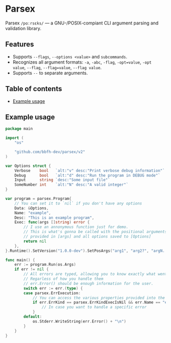 # Parsex

Parsex `/pɑːrsɛks/` — a GNU-/POSIX-compiant CLI argument parsing and validation library.

## Features

- Supports `--flags`, `--options <value>` and `subcommands`.
- Recognizes all argument formats: `-a`, `-abc`, `-flag`, `-opt=value`, `-opt value`, `--flag`, `--flag=value`, `--flag value`.
- Supports `--` to separate arguments.

## Table of contents

<!-- vim-markdown-toc GFM -->

* [Example usage](#example-usage)

<!-- vim-markdown-toc -->

## Example usage

```go
package main

import (
    "os"

    "github.com/bbfh-dev/parsex/v2"
)

var Options struct {
    Verbose    bool   `alt:"v" desc:"Print verbose debug information"`
    Debug      bool   `alt:"d" desc:"Run the program in DEBUG mode"`
    Input      string `desc:"Some input file"`
    SomeNumber int    `alt:"N" desc:"A valid integer"`
}

var program = parsex.Program{
    // You can set it to `nil` if you don't have any options
    Data: &Options,
    Name: "example",
    Desc: "This is an example program",
    Exec: func(args []string) error {
        // I use an annonymous function just for demo.
        // This is what's gonna be called with the positional arguments
        // provided in [args] and all options saved to [Options]
        return nil
    },
}.Runtime().SetVersion("1.0.0-dev").SetPosArgs("arg1", "arg2?", "argN...")

func main() {
    err := program.Run(os.Args)
    if err != nil {
        // All errors are typed, allowing you to know exactly what went wrong.
        // Regarless of how you handle them
        // err.Error() should be enough information for the user.
        switch err := err.(type) {
        case parsex.ErrExecution:
            // You can access the various properties provided into the error
            if err.ErrKind == parsex.ErrKindExecIsNil && err.Name == "example" {
                // In case you want to handle a specific error
            }
        default:
            os.Stderr.WriteString(err.Error() + "\n")
        }
    }
}
```
